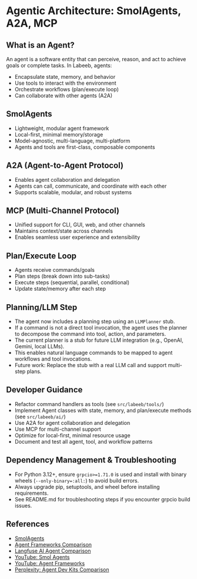 # Agentic Architecture: SmolAgents, A2A, MCP

## What is an Agent?
An agent is a software entity that can perceive, reason, and act to achieve goals or complete tasks. In Labeeb, agents:
- Encapsulate state, memory, and behavior
- Use tools to interact with the environment
- Orchestrate workflows (plan/execute loop)
- Can collaborate with other agents (A2A)

## SmolAgents
- Lightweight, modular agent framework
- Local-first, minimal memory/storage
- Model-agnostic, multi-language, multi-platform
- Agents and tools are first-class, composable components

## A2A (Agent-to-Agent Protocol)
- Enables agent collaboration and delegation
- Agents can call, communicate, and coordinate with each other
- Supports scalable, modular, and robust systems

## MCP (Multi-Channel Protocol)
- Unified support for CLI, GUI, web, and other channels
- Maintains context/state across channels
- Enables seamless user experience and extensibility

## Plan/Execute Loop
- Agents receive commands/goals
- Plan steps (break down into sub-tasks)
- Execute steps (sequential, parallel, conditional)
- Update state/memory after each step

## Planning/LLM Step

- The agent now includes a planning step using an `LLMPlanner` stub.
- If a command is not a direct tool invocation, the agent uses the planner to decompose the command into tool, action, and parameters.
- The current planner is a stub for future LLM integration (e.g., OpenAI, Gemini, local LLMs).
- This enables natural language commands to be mapped to agent workflows and tool invocations.
- Future work: Replace the stub with a real LLM call and support multi-step plans.

## Developer Guidance
- Refactor command handlers as tools (see `src/labeeb/tools/`)
- Implement Agent classes with state, memory, and plan/execute methods (see `src/labeeb/ai/`)
- Use A2A for agent collaboration and delegation
- Use MCP for multi-channel support
- Optimize for local-first, minimal resource usage
- Document and test all agent, tool, and workflow patterns

## Dependency Management & Troubleshooting

- For Python 3.12+, ensure `grpcio>=1.71.0` is used and install with binary wheels (`--only-binary=:all:`) to avoid build errors.
- Always upgrade pip, setuptools, and wheel before installing requirements.
- See README.md for troubleshooting steps if you encounter grpcio build issues.

## References
- [SmolAgents](https://github.com/smol-ai/agents)
- [Agent Frameworks Comparison](https://prassanna.io/blog/agent-frameworks/)
- [Langfuse AI Agent Comparison](https://langfuse.com/blog/2025-03-19-ai-agent-comparison)
- [YouTube: Smol Agents](https://www.youtube.com/watch?v=QjJ2HrOa3J0&t=505s)
- [YouTube: Agent Frameworks](https://www.youtube.com/watch?v=z8rAXE8tysc)
- [Perplexity: Agent Dev Kits Comparison](https://www.perplexity.ai/search/comparing-all-agent-dev-kits-a-tfPNmxr.RGWAqJlOM.UqLQ) 